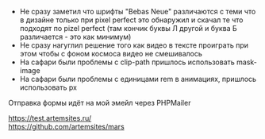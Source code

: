 * Не сразу заметил что шрифты "Bebas Neue" различаются с теми что в дизайне только при pixel perfect это обнаружил и скачал те что подходят по pizel perfect (там кончик буквы Л другой и буква Б различается - это как минимум)
* Не сразу нагуглил решение того как видео в тексте проиграть при этом чтобы с фоном космоса видео не смешивалось
* На сафари были проблемы с clip-path пришлось использовать mask-image
* На сафари были проблемы с единицами rem в анимациях, пришлось использовать px

Отправка формы идёт на мой эмейл через PHPMailer

https://test.artemsites.ru/   
https://github.com/artemsites/mars  